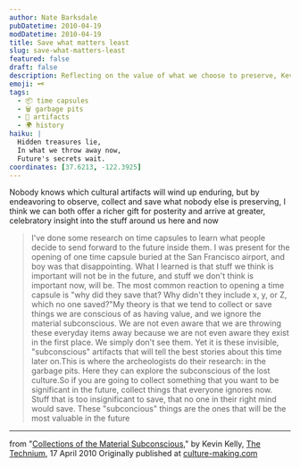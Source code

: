```yaml
---
author: Nate Barksdale
pubDatetime: 2010-04-19
modDatetime: 2010-04-19
title: Save what matters least
slug: save-what-matters-least
featured: false
draft: false
description: Reflecting on the value of what we choose to preserve, Kevin Kelly explores the significance of collecting the overlooked artifacts of our time.
emoji: 🗝️
tags:
  - 📦 time capsules
  - 🗑️ garbage pits
  - 🧐 artifacts
  - 🌍 history
haiku: |
  Hidden treasures lie,  
  In what we throw away now,  
  Future's secrets wait.
coordinates: [37.6213, -122.3925]
---
```


Nobody knows which cultural artifacts will wind up enduring, but by endeavoring to observe, collect and save what nobody else is preserving, I think we can both offer a richer gift for posterity and arrive at greater, celebratory insight into the stuff around us here and now

> I've done some research on time capsules to learn what people decide to send forward to the future inside them. I was present for the opening of one time capsule buried at the San Francisco airport, and boy was that disappointing. What I learned is that stuff we think is important will not be in the future, and stuff we don't think is important now, will be. The most common reaction to opening a time capsule is "why did they save that? Why didn't they include x, y, or Z, which no one saved?"My theory is that we tend to collect or save things we are conscious of as having value, and we ignore the material subconscious. We are not even aware that we are throwing these everyday items away because we are not even aware they exist in the first place. We simply don't see them. Yet it is these invisible, "subconscious" artifacts that will tell the best stories about this time later on.This is where the archeologists do their research: in the garbage pits. Here they can explore the subconscious of the lost culture.So if you are going to collect something that you want to be significant in the future, collect things that everyone ignores now. Stuff that is too insignificant to save, that no one in their right mind would save. These "subconcious" things are the ones that will be the most valuable in the future

---

from "[Collections of the Material Subconscious](<http://www.kk.org/thetechnium/archives/2010/04/collections_of.php?utm_source=feedburner&utm_medium=feed&utm_campaign=Feed:+thetechnium+(The+Technium)&utm_content=Google+Reader>)," by Kevin Kelly, [The Technium](<http://www.kk.org/thetechnium/archives/2010/04/collections_of.php?utm_source=feedburner&utm_medium=feed&utm_campaign=Feed:+thetechnium+(The+Technium)&utm_content=Google+Reader>), 17 April 2010 Originally published at [culture-making.com](http://www.culture-making.com)
